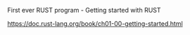 First ever RUST program - Getting started with RUST

https://doc.rust-lang.org/book/ch01-00-getting-started.html
